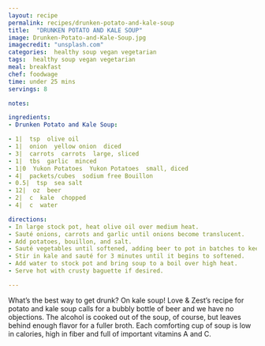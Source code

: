 ```yaml
---
layout: recipe
permalink: recipes/drunken-potato-and-kale-soup
title:  "DRUNKEN POTATO AND KALE SOUP"
image: Drunken-Potato-and-Kale-Soup.jpg
imagecredit: "unsplash.com"
categories:  healthy soup vegan vegetarian
tags:  healthy soup vegan vegetarian
meal: breakfast
chef: foodwage
time: under 25 mins
servings: 8

notes:

ingredients:
- Drunken Potato and Kale Soup:

- 1|  tsp  olive oil
- 1|  onion  yellow onion  diced
- 3|  carrots  carrots  large, sliced
- 1|  tbs  garlic  minced
- 1|0  Yukon Potatoes  Yukon Potatoes  small, diced
- 4|  packets/cubes  sodium free Bouillon
- 0.5|  tsp  sea salt
- 12|  oz  beer
- 2|  c  kale  chopped
- 4|  c  water

directions:
- In large stock pot, heat olive oil over medium heat.
- Sauté onions, carrots and garlic until onions become translucent.
- Add potatoes, bouillon, and salt.
- Sauté vegetables until softened, adding beer to pot in batches to keep soup from sticking.
- Stir in kale and sauté for 3 minutes until it begins to softened.
- Add water to stock pot and bring soup to a boil over high heat.
- Serve hot with crusty baguette if desired.

---
```


What’s the best way to get drunk? On kale soup! Love & Zest’s recipe for potato and kale soup calls for a bubbly bottle of beer and we have no objections. The alcohol is cooked out of the soup, of course, but leaves behind enough flavor for a fuller broth. Each comforting cup of soup is low in calories, high in fiber and full of important vitamins A and C.